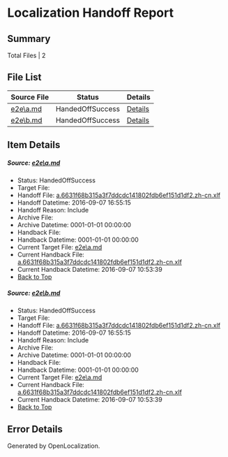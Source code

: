 # <a name='report-top'></a> Localization Handoff Report

## Summary
 Total Files | 2

## File List
 Source File | Status | Details 
 ----------- | ------ | ------- 
 [e2e\a.md](https://github.com/OpenLocalizationTestOrg/ol-test0/blob/9bc43aabda39d2bade88bab34569e4e1ed1ac09e/e2e/a.md) | HandedOffSuccess | [Details](#bf32cf1a9dec0f29db8f967ada3415a7e5c4de7f1)
 [e2e\b.md](https://github.com/OpenLocalizationTestOrg/ol-test0/blob/9bc43aabda39d2bade88bab34569e4e1ed1ac09e/e2e/b.md) | HandedOffSuccess | [Details](#bf32cf1a9dec0f29db8f967ada3415a7e5c4de7f2)

## Item Details
##### <a name='bf32cf1a9dec0f29db8f967ada3415a7e5c4de7f1'></a> Source: [e2e\a.md](https://github.com/OpenLocalizationTestOrg/ol-test0/blob/9bc43aabda39d2bade88bab34569e4e1ed1ac09e/e2e/a.md)
* Status: HandedOffSuccess
* Target File: 
* Handoff File: [a.6631f68b315a3f7ddcdc141802fdb6ef151d1df2.zh-cn.xlf](https://github.com/OpenLocalizationTestOrg/ol-test0-handoff/blob/fe562edc9f82cdc36b8104696b66cb76f7764029/ol-handoff/OpenLocalizationTestOrg/ol-test0-zhcn/ci/ht/a.6631f68b315a3f7ddcdc141802fdb6ef151d1df2.zh-cn.xlf)
* Handoff Datetime: 2016-09-07 16:55:15
* Handoff Reason: Include
* Archive File: 
* Archive Datetime: 0001-01-01 00:00:00
* Handback File: 
* Handback Datetime: 0001-01-01 00:00:00
* Current Target File: [e2e\a.md](https://github.com/OpenLocalizationTestOrg/ol-test0-zhcn/blob/31182d0fcd93243c865942c4af75e5610dcc2d81/e2e/a.md)
* Current Handback File: [a.6631f68b315a3f7ddcdc141802fdb6ef151d1df2.zh-cn.xlf](https://github.com/OpenLocalizationTestOrg/ol-test0-handback/blob/aa5e52a24c47690a7a5826e5768bb1c518bab0c5/ol-handback/OpenLocalizationTestOrg/ol-test0-zhcn/ci/ht/a.6631f68b315a3f7ddcdc141802fdb6ef151d1df2.zh-cn.xlf)
* Current Handback Datetime: 2016-09-07 10:53:39
* [Back to Top](#report-top)

##### <a name='bf32cf1a9dec0f29db8f967ada3415a7e5c4de7f2'></a> Source: [e2e\b.md](https://github.com/OpenLocalizationTestOrg/ol-test0/blob/9bc43aabda39d2bade88bab34569e4e1ed1ac09e/e2e/b.md)
* Status: HandedOffSuccess
* Target File: 
* Handoff File: [a.6631f68b315a3f7ddcdc141802fdb6ef151d1df2.zh-cn.xlf](https://github.com/OpenLocalizationTestOrg/ol-test0-handoff/blob/fe562edc9f82cdc36b8104696b66cb76f7764029/ol-handoff/OpenLocalizationTestOrg/ol-test0-zhcn/ci/ht/a.6631f68b315a3f7ddcdc141802fdb6ef151d1df2.zh-cn.xlf)
* Handoff Datetime: 2016-09-07 16:55:15
* Handoff Reason: Include
* Archive File: 
* Archive Datetime: 0001-01-01 00:00:00
* Handback File: 
* Handback Datetime: 0001-01-01 00:00:00
* Current Target File: [e2e\a.md](https://github.com/OpenLocalizationTestOrg/ol-test0-zhcn/blob/31182d0fcd93243c865942c4af75e5610dcc2d81/e2e/a.md)
* Current Handback File: [a.6631f68b315a3f7ddcdc141802fdb6ef151d1df2.zh-cn.xlf](https://github.com/OpenLocalizationTestOrg/ol-test0-handback/blob/aa5e52a24c47690a7a5826e5768bb1c518bab0c5/ol-handback/OpenLocalizationTestOrg/ol-test0-zhcn/ci/ht/a.6631f68b315a3f7ddcdc141802fdb6ef151d1df2.zh-cn.xlf)
* Current Handback Datetime: 2016-09-07 10:53:39
* [Back to Top](#report-top)


## Error Details

Generated by OpenLocalization.

